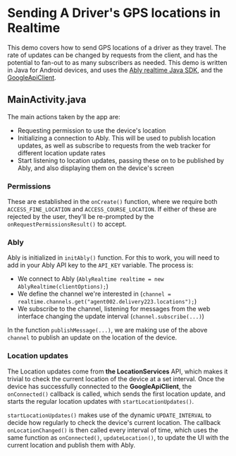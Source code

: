 # Sending A Driver's GPS locations in Realtime

This demo covers how to send GPS locations of a driver as they travel. The rate of updates can be changed by requests from the client, and has the potential to fan-out to as many subscribers as needed. This demo is written in Java for Android devices, and uses the [Ably realtime Java SDK](https://github.com/ably/ably-java/), and the [GoogleApiClient](https://developers.google.com/android/reference/com/google/android/gms/common/api/GoogleApiClient).

## MainActivity.java


The main actions taken by the app are:

- Requesting permission to use the device's location
- Initializing a connection to Ably. This will be used to publish location updates, as well as subscribe to requests from the web tracker for different location update rates
- Start listening to location updates, passing these on to be published by Ably, and also displaying them on the device's screen

### Permissions

These are established in the `onCreate()` function, where we require both `ACCESS_FINE_LOCATION` and `ACCESS_COURSE_LOCATION`. If either of these are rejected by the user, they'll be re-prompted by the `onRequestPermissionsResult()` to accept.

### Ably

Ably is initialized in `initAbly()` function. For this to work, you will need to add in your Ably API key to the `API_KEY` variable. The process is:
- We connect to Ably (`AblyRealtime realtime = new AblyRealtime(clientOptions);`)
- We define the channel we're interested in (`channel = realtime.channels.get("agent002.delivery223.locations");`)
- We subscribe to the channel, listening for messages from the web interface changing the update interval (`channel.subscribe(...)`)

In the function `publishMessage(...)`, we are making use of the above `channel` to publish an update on the location of the device.

### Location updates

The Location updates come from **the LocationServices** API, which makes it trivial to check the current location of the device at a set interval. Once the device has successfully connected to the **GoogleApiClient**, the `onConnected()` callback is called, which sends the first location update, and starts the regular location updates with `startLocationUpdates()`.

`startLocationUpdates()` makes use of the dynamic `UPDATE_INTERVAL` to decide how regularly to check the device's current location. The callback `onLocationChanged()` is then called every interval of time, which uses the same function as `onConnected()`, `updateLocation()`, to update the UI with the current location and publish them with Ably.
